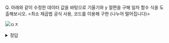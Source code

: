 Q. 아래와 같이 수정한 데이터 값을 바탕으로 기울기와 y 절편을 구해 일차 함수 식을 도출해보시오. <최소 제곱법 공식 사용, 코드를 이용해 구현 (나누어 떨어집니다)>

![ㅁㅈ](https://github.com/sejongsmarcle/2024_Winter_Ai_study/assets/128315452/3029a2eb-f901-47ce-a61e-83edee9db118)

<details>
  <summary> 정답 </summary>
 y = 4.25x + 72.25
</details>
